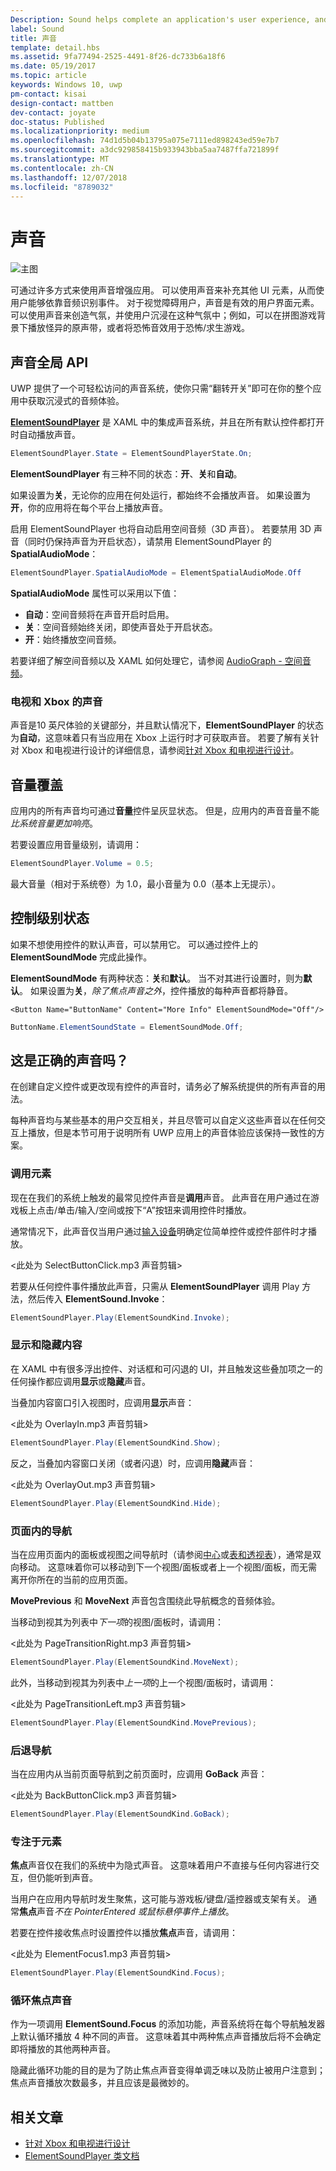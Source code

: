 ```yaml
---
Description: Sound helps complete an application's user experience, and gives them that extra audio edge they need to match the feel of Windows across all platforms.
label: Sound
title: 声音
template: detail.hbs
ms.assetid: 9fa77494-2525-4491-8f26-dc733b6a18f6
ms.date: 05/19/2017
ms.topic: article
keywords: Windows 10, uwp
pm-contact: kisai
design-contact: mattben
dev-contact: joyate
doc-status: Published
ms.localizationpriority: medium
ms.openlocfilehash: 74d1d5b04b13795a075e7111ed898243ed59e7b7
ms.sourcegitcommit: a3dc929858415b933943bba5aa7487ffa721899f
ms.translationtype: MT
ms.contentlocale: zh-CN
ms.lasthandoff: 12/07/2018
ms.locfileid: "8789032"
---
```

# <a name="sound"></a>声音

![主图](images/header-sound.svg)

可通过许多方式来使用声音增强应用。 可以使用声音来补充其他 UI 元素，从而使用户能够依靠音频识别事件。 对于视觉障碍用户，声音是有效的用户界面元素。 可以使用声音来创造气氛，并使用户沉浸在这种气氛中；例如，可以在拼图游戏背景下播放怪异的原声带，或者将恐怖音效用于恐怖/求生游戏。

## <a name="sound-global-api"></a>声音全局 API

UWP 提供了一个可轻松访问的声音系统，使你只需“翻转开关”即可在你的整个应用中获取沉浸式的音频体验。

[**ElementSoundPlayer**](https://docs.microsoft.com/en-us/uwp/api/windows.ui.xaml.elementsoundplayer) 是 XAML 中的集成声音系统，并且在所有默认控件都打开时自动播放声音。
```C#
ElementSoundPlayer.State = ElementSoundPlayerState.On;
```
**ElementSoundPlayer** 有三种不同的状态：**开**、**关**和**自动**。

如果设置为**关**，无论你的应用在何处运行，都始终不会播放声音。 如果设置为**开**，你的应用将在每个平台上播放声音。

启用 ElementSoundPlayer 也将自动启用空间音频（3D 声音）。 若要禁用 3D 声音（同时仍保持声音为开启状态），请禁用 ElementSoundPlayer 的 **SpatialAudioMode**： 

```C#
ElementSoundPlayer.SpatialAudioMode = ElementSpatialAudioMode.Off
```

**SpatialAudioMode** 属性可以采用以下值： 
- **自动**：空间音频将在声音开启时启用。 
- **关**：空间音频始终关闭，即使声音处于开启状态。
- **开**：始终播放空间音频。

若要详细了解空间音频以及 XAML 如何处理它，请参阅 [AudioGraph - 空间音频](/windows/uwp/audio-video-camera/audio-graphs#spatial-audio)。

### <a name="sound-for-tv-and-xbox"></a>电视和 Xbox 的声音

声音是10 英尺体验的关键部分，并且默认情况下，**ElementSoundPlayer** 的状态为**自动**，这意味着只有当应用在 Xbox 上运行时才可获取声音。
若要了解有关针对 Xbox 和电视进行设计的详细信息，请参阅[针对 Xbox 和电视进行设计](http://go.microsoft.com/fwlink/?LinkId=760736)。

## <a name="sound-volume-override"></a>音量覆盖

应用内的所有声音均可通过**音量**控件呈灰显状态。 但是，应用内的声音音量不能*比系统音量更加响亮*。

若要设置应用音量级别，请调用：
```C#
ElementSoundPlayer.Volume = 0.5;
```
最大音量（相对于系统卷）为 1.0，最小音量为 0.0（基本上无提示）。

## <a name="control-level-state"></a>控制级别状态

如果不想使用控件的默认声音，可以禁用它。 可以通过控件上的 **ElementSoundMode** 完成此操作。

**ElementSoundMode** 有两种状态：**关**和**默认**。 当不对其进行设置时，则为**默认**。 如果设置为**关**，*除了焦点声音之外*，控件播放的每种声音都将静音。

```XAML
<Button Name="ButtonName" Content="More Info" ElementSoundMode="Off"/>
```

```C#
ButtonName.ElementSoundState = ElementSoundMode.Off;
```

## <a name="is-this-the-right-sound"></a>这是正确的声音吗？

在创建自定义控件或更改现有控件的声音时，请务必了解系统提供的所有声音的用法。

每种声音均与某些基本的用户交互相关，并且尽管可以自定义这些声音以在任何交互上播放，但是本节可用于说明所有 UWP 应用上的声音体验应该保持一致性的方案。

### <a name="invoking-an-element"></a>调用元素

现在在我们的系统上触发的最常见控件声音是**调用**声音。 此声音在用户通过在游戏板上点击/单击/输入/空间或按下“A”按钮来调用控件时播放。

通常情况下，此声音仅当用户通过[输入设备](../input/index.md)明确定位简单控件或控件部件时才播放。

&lt;此处为 SelectButtonClick.mp3 声音剪辑&gt;

若要从任何控件事件播放此声音，只需从 **ElementSoundPlayer** 调用 Play 方法，然后传入 **ElementSound.Invoke**：
```C#
ElementSoundPlayer.Play(ElementSoundKind.Invoke);
```

### <a name="showing--hiding-content"></a>显示和隐藏内容

在 XAML 中有很多浮出控件、对话框和可闪退的 UI，并且触发这些叠加项之一的任何操作都应调用**显示**或**隐藏**声音。

当叠加内容窗口引入视图时，应调用**显示**声音：

&lt;此处为 OverlayIn.mp3 声音剪辑&gt;

```C#
ElementSoundPlayer.Play(ElementSoundKind.Show);
```
反之，当叠加内容窗口关闭（或者闪退）时，应调用**隐藏**声音：

&lt;此处为 OverlayOut.mp3 声音剪辑&gt;

```C#
ElementSoundPlayer.Play(ElementSoundKind.Hide);
```
### <a name="navigation-within-a-page"></a>页面内的导航

当在应用页面内的面板或视图之间导航时（请参阅[中心](../controls-and-patterns/hub.md)或[表和透视表](../controls-and-patterns/tabs-pivot.md)），通常是双向移动。 这意味着你可以移动到下一个视图/面板或者上一个视图/面板，而无需离开你所在的当前的应用页面。

**MovePrevious** 和 **MoveNext** 声音包含围绕此导航概念的音频体验。

当移动到视其为列表中*下一项*的视图/面板时，请调用：

&lt;此处为 PageTransitionRight.mp3 声音剪辑&gt;

```C#
ElementSoundPlayer.Play(ElementSoundKind.MoveNext);
```
此外，当移动到视其为列表中*上一项*的上一个视图/面板时，请调用：

&lt;此处为 PageTransitionLeft.mp3 声音剪辑&gt;

```C#
ElementSoundPlayer.Play(ElementSoundKind.MovePrevious);
```
### <a name="back-navigation"></a>后退导航

当在应用内从当前页面导航到之前页面时，应调用 **GoBack** 声音：

&lt;此处为 BackButtonClick.mp3 声音剪辑&gt;

```C#
ElementSoundPlayer.Play(ElementSoundKind.GoBack);
```
### <a name="focusing-on-an-element"></a>专注于元素

**焦点**声音仅在我们的系统中为隐式声音。 这意味着用户不直接与任何内容进行交互，但仍能听到声音。

当用户在应用内导航时发生聚焦，这可能与游戏板/键盘/遥控器或支架有关。 通常**焦点**声音*不在 PointerEntered 或鼠标悬停事件上播放*。

若要在控件接收焦点时设置控件以播放**焦点**声音，请调用：

&lt;此处为 ElementFocus1.mp3 声音剪辑&gt;

```C#
ElementSoundPlayer.Play(ElementSoundKind.Focus);
```
### <a name="cycling-focus-sounds"></a>循环焦点声音

作为一项调用 **ElementSound.Focus** 的添加功能，声音系统将在每个导航触发器上默认循环播放 4 种不同的声音。 这意味着其中两种焦点声音播放后将不会确定即将播放的其他两种声音。

隐藏此循环功能的目的是为了防止焦点声音变得单调乏味以及防止被用户注意到；焦点声音播放次数最多，并且应该是最微妙的。

## <a name="related-articles"></a>相关文章

* [针对 Xbox 和电视进行设计](http://go.microsoft.com/fwlink/?LinkId=760736)
* [ElementSoundPlayer 类文档](https://docs.microsoft.com/en-us/uwp/api/windows.ui.xaml.elementsoundplayer)
